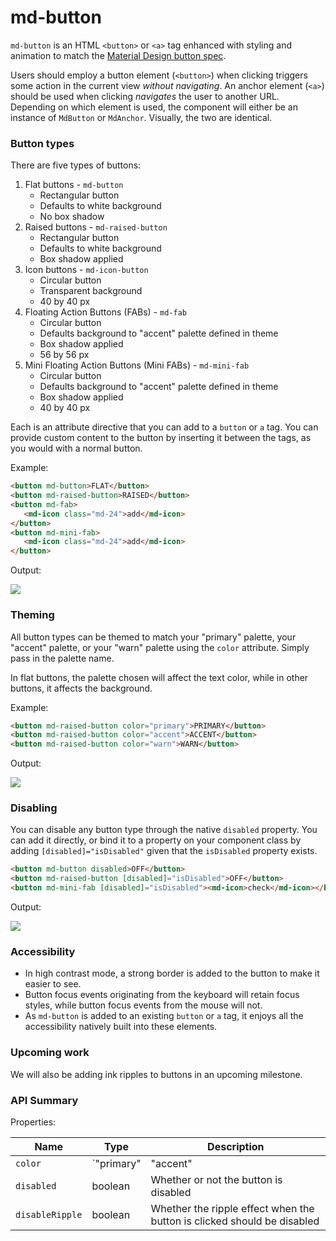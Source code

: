 # md-button

`md-button` is an HTML `<button>` or `<a>` tag enhanced with styling and animation to match the
[Material Design button spec](https://www.google.com/design/spec/components/buttons.html).

Users should employ a button element (`<button>`) when clicking triggers some action in the current
view *without navigating*. An anchor element (`<a>`) should be used when clicking *navigates*
the user to another URL. Depending on which element is used, the component will either be an
instance of `MdButton` or `MdAnchor`. Visually, the two are identical.


### Button types

There are five types of buttons:
 1. Flat buttons - `md-button`
    * Rectangular button
    * Defaults to white background
    * No box shadow
 2. Raised buttons - `md-raised-button`
    * Rectangular button
    * Defaults to white background
    * Box shadow applied
 3. Icon buttons - `md-icon-button`
    * Circular button
    * Transparent background
    * 40 by 40 px
 4. Floating Action Buttons (FABs) - `md-fab`
    * Circular button
    * Defaults background to "accent" palette defined in theme
    * Box shadow applied
    * 56 by 56 px
 5. Mini Floating Action Buttons (Mini FABs) - `md-mini-fab`
    * Circular button
    * Defaults background to "accent" palette defined in theme
    * Box shadow applied
    * 40 by 40 px

Each is an attribute directive that you can add to a `button` or `a` tag.  You can provide custom content to the button by inserting it
between the tags, as you would with a normal button.

Example:

<!-- example(my example) -->

 ```html
<button md-button>FLAT</button>
<button md-raised-button>RAISED</button>
<button md-fab>
    <md-icon class="md-24">add</md-icon>
</button>
<button md-mini-fab>
    <md-icon class="md-24">add</md-icon>
</button>
 ```

Output:

<img src="https://material.angularjs.org/material2_assets/buttons/basic-buttons.png">

### Theming

All button types can be themed to match your "primary" palette, your "accent" palette, or your "warn" palette using the `color` attribute.
Simply pass in the palette name.

In flat buttons, the palette chosen will affect the text color, while in other buttons, it affects the background.

Example:

<!-- example(my other example) -->

 ```html
<button md-raised-button color="primary">PRIMARY</button>
<button md-raised-button color="accent">ACCENT</button>
<button md-raised-button color="warn">WARN</button>
 ```

Output:

<img src="https://material.angularjs.org/material2_assets/buttons/colored-buttons.png">

### Disabling

You can disable any button type through the native `disabled` property.  You can add it directly, or bind it to a property on your
component class by adding `[disabled]="isDisabled"` given that the `isDisabled`
property exists.

```html
<button md-button disabled>OFF</button>
<button md-raised-button [disabled]="isDisabled">OFF</button>
<button md-mini-fab [disabled]="isDisabled"><md-icon>check</md-icon></button>
```

Output:

<img src="https://material.angularjs.org/material2_assets/buttons/disabled-buttons.png">

### Accessibility

 * In high contrast mode, a strong border is added to the button to make it easier to see.
 * Button focus events originating from the keyboard will retain focus styles, while button focus events from the mouse will not.
 * As `md-button` is added to an existing `button` or `a` tag, it enjoys all the accessibility natively built into these elements.


### Upcoming work

We will also be adding ink ripples to buttons in an upcoming milestone.

### API Summary

Properties:

| Name | Type | Description |
| --- | --- | --- |
| `color` | `"primary"|"accent"|"warn"` | The color palette of the button
| `disabled` | boolean | Whether or not the button is disabled
| `disableRipple` | boolean | Whether the ripple effect when the button is clicked should be disabled
